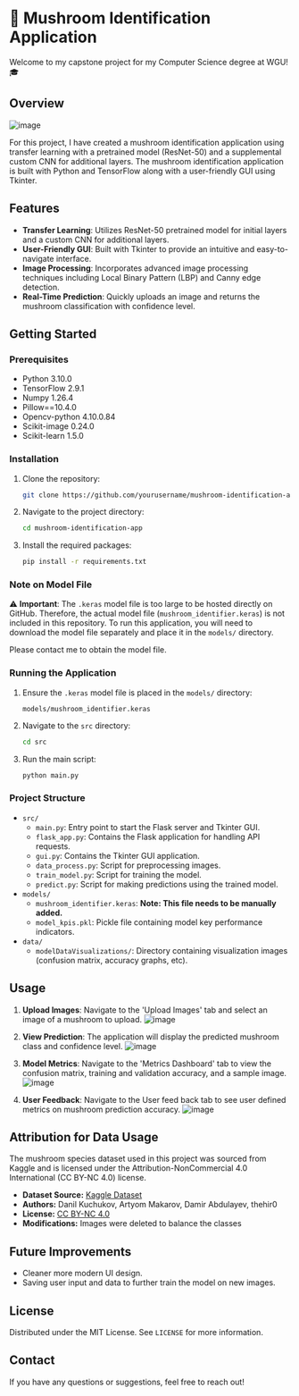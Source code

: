 # 🍄 Mushroom Identification Application

Welcome to my capstone project for my Computer Science degree at WGU! 🎓

## Overview

![image](https://github.com/user-attachments/assets/54b2ce25-eac6-4a2b-84f1-8c0a878f4907)

For this project, I have created a mushroom identification application using transfer learning with a pretrained model (ResNet-50) and a supplemental custom CNN for additional layers. The mushroom identification application is built with Python and TensorFlow along with a user-friendly GUI using Tkinter.

## Features

- **Transfer Learning**: Utilizes ResNet-50 pretrained model for initial layers and a custom CNN for additional layers.
- **User-Friendly GUI**: Built with Tkinter to provide an intuitive and easy-to-navigate interface.
- **Image Processing**: Incorporates advanced image processing techniques including Local Binary Pattern (LBP) and Canny edge detection.
- **Real-Time Prediction**: Quickly uploads an image and returns the mushroom classification with confidence level.

## Getting Started

### Prerequisites

- Python 3.10.0
- TensorFlow 2.9.1
- Numpy 1.26.4 
- Pillow==10.4.0
- Opencv-python 4.10.0.84 
- Scikit-image 0.24.0 
- Scikit-learn 1.5.0

### Installation

1. Clone the repository:
    ```sh
    git clone https://github.com/yourusername/mushroom-identification-app.git
    ```
2. Navigate to the project directory:
    ```sh
    cd mushroom-identification-app
    ```
3. Install the required packages:
    ```sh
    pip install -r requirements.txt
    ```

### Note on Model File

⚠️ **Important**: The `.keras` model file is too large to be hosted directly on GitHub. Therefore, the actual model file (`mushroom_identifier.keras`) is not included in this repository. To run this application, you will need to download the model file separately and place it in the `models/` directory. 

Please contact me to obtain the model file.

### Running the Application

1. Ensure the `.keras` model file is placed in the `models/` directory:
    ```
    models/mushroom_identifier.keras
    ```
2. Navigate to the `src` directory:
    ```sh
    cd src
    ```
3. Run the main script:
    ```sh
    python main.py
    ```

### Project Structure

- `src/`
  - `main.py`: Entry point to start the Flask server and Tkinter GUI.
  - `flask_app.py`: Contains the Flask application for handling API requests.
  - `gui.py`: Contains the Tkinter GUI application.
  - `data_process.py`: Script for preprocessing images.
  - `train_model.py`: Script for training the model.
  - `predict.py`: Script for making predictions using the trained model.
- `models/`
  - `mushroom_identifier.keras`: **Note: This file needs to be manually added.**
  - `model_kpis.pkl`: Pickle file containing model key performance indicators.
- `data/`
  - `modelDataVisualizations/`: Directory containing visualization images (confusion matrix, accuracy graphs, etc).

## Usage

1. **Upload Images**: Navigate to the 'Upload Images' tab and select an image of a mushroom to upload.
![image](https://github.com/user-attachments/assets/97bd67c6-6c93-468d-9dc2-c634c1fe1415)

2. **View Prediction**: The application will display the predicted mushroom class and confidence level.
![image](https://github.com/user-attachments/assets/ff89f130-b8a1-469b-87f5-ec8898c8e7dd)

3. **Model Metrics**: Navigate to the 'Metrics Dashboard' tab to view the confusion matrix, training and validation accuracy, and a sample image.
![image](https://github.com/user-attachments/assets/0fb0f83e-bfdc-4041-a06a-7f31508d6e74)

4. **User Feedback**: Navigate to the User feed back tab to see user defined metrics on mushroom prediction accuracy.
![image](https://github.com/user-attachments/assets/a2d0ac5f-fe60-4619-8afc-c71cfd63f4b4)

## Attribution for Data Usage

The mushroom species dataset used in this project was sourced from Kaggle and is licensed under the Attribution-NonCommercial 4.0 International (CC BY-NC 4.0) license.
- **Dataset Source:** [Kaggle Dataset](https://www.kaggle.com/datasets/thehir0/mushroom-species)
- **Authors:** Danil Kuchukov, Artyom Makarov, Damir Abdulayev, thehir0
- **License:** [CC BY-NC 4.0](https://creativecommons.org/licenses/by-nc/4.0/)
- **Modifications:** Images were deleted to balance the classes

## Future Improvements

* Cleaner more modern UI design.
* Saving user input and data to further train the model on new images.
  
## License

Distributed under the MIT License. See `LICENSE` for more information.

## Contact

If you have any questions or suggestions, feel free to reach out!
